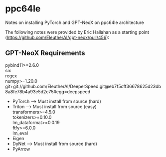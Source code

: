 # ppc64le

Notes on installing PyTorch and GPT-NeoX on ppc64le architecture

The following notes were provided by Eric Hallahan as a starting point (https://github.com/EleutherAI/gpt-neox/pull/456):  

## GPT-NeoX Requirements
pybind11>=2.6.0  
six  
regex  
numpy>=1.20.0  
git+git://github.com/EleutherAI/DeeperSpeed.git@eb7f5cff36678625d23db8a8fe78b4a93e5d2c75#egg=deepspeed  
* PyTorch --> Must install from source (hard)  
* Triton --> Must install from source (easy)  
transformers>=4.5.0  
tokenizers>=0.10.0  
lm_dataformat>=0.0.19  
ftfy>=6.0.0  
lm_eval  
* Eigen
* DyNet --> Must install from source (hard)  
* PyArrow
